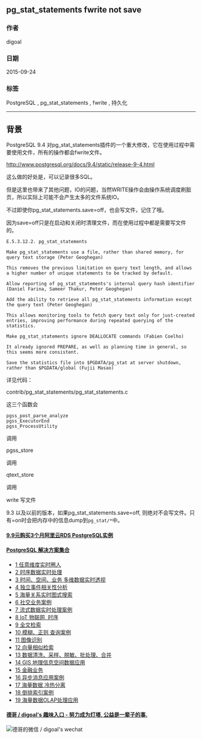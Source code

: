 ## pg_stat_statements fwrite not save  
                                                                                                                         
### 作者                                                                                                        
digoal                                                                                                        
                                                                                                        
### 日期                                                                                                         
2015-09-24                                                                                             
                                                                                                          
### 标签                                                                                                        
PostgreSQL , pg_stat_statements , fwrite , 持久化     
                                                                                                                    
----                                                                                                                    
                                                                                                                     
## 背景                                             
PostgreSQL 9.4 对pg_stat_statements插件的一个重大修改，它在使用过程中需要使用文件，所有的操作都会fwrite文件。  
  
http://www.postgresql.org/docs/9.4/static/release-9-4.html  
  
这么做的好处是，可以记录很多SQL。  
  
但是这里也带来了其他问题，IO的问题，当然WRITE操作会由操作系统调度刷脏页，所以实际上可能不会产生太多的文件系统IO。  
  
不过即使你pg_stat_statements.save=off，也会写文件，记住了哦。  
  
因为save=off只是在启动和关闭时清理文件，而在使用过程中都是需要写文件的。  
  
```  
E.5.3.12.2. pg_stat_statements  
  
Make pg_stat_statements use a file, rather than shared memory, for query text storage (Peter Geoghegan)  
  
This removes the previous limitation on query text length, and allows a higher number of unique statements to be tracked by default.  
  
Allow reporting of pg_stat_statements's internal query hash identifier (Daniel Farina, Sameer Thakur, Peter Geoghegan)  
  
Add the ability to retrieve all pg_stat_statements information except the query text (Peter Geoghegan)  
  
This allows monitoring tools to fetch query text only for just-created entries, improving performance during repeated querying of the statistics.  
  
Make pg_stat_statements ignore DEALLOCATE commands (Fabien Coelho)  
  
It already ignored PREPARE, as well as planning time in general, so this seems more consistent.  
  
Save the statistics file into $PGDATA/pg_stat at server shutdown, rather than $PGDATA/global (Fujii Masao)  
```  
  
详见代码：  
  
contrib/pg_stat_statements/pg_stat_statements.c  
  
  
这三个函数会  
  
```  
pgss_post_parse_analyze  
pgss_ExecutorEnd  
pgss_ProcessUtility  
```  
  
调用  
  
pgss_store  
  
调用  
  
qtext_store  
  
调用  
  
write 写文件  
  
9\.3 以及以前的版本，如果pg_stat_statements.save=off, 则绝对不会写文件。只有=on时会把内存中的信息dump到```pg_stat/*```中。  
  
  
  
  
  
  
  
  
  
  
  
  
  
  
  
  
  
  
  
  
  
  
  
  
  
  
  
  
  
  
  
  
  
  
  
  
  
  
  
  
  
  
  
  
  
#### [9.9元购买3个月阿里云RDS PostgreSQL实例](https://www.aliyun.com/database/postgresqlactivity "57258f76c37864c6e6d23383d05714ea")
  
  
#### [PostgreSQL 解决方案集合](https://yq.aliyun.com/topic/118 "40cff096e9ed7122c512b35d8561d9c8")
- [1 任意维度实时圈人](https://yq.aliyun.com/topic/118 "40cff096e9ed7122c512b35d8561d9c8")
- [2 时序数据实时处理](https://yq.aliyun.com/topic/118 "40cff096e9ed7122c512b35d8561d9c8")
- [3 时间、空间、业务 多维数据实时透视](https://yq.aliyun.com/topic/118 "40cff096e9ed7122c512b35d8561d9c8")
- [4 独立事件相关性分析](https://yq.aliyun.com/topic/118 "40cff096e9ed7122c512b35d8561d9c8")
- [5 海量关系实时图式搜索](https://yq.aliyun.com/topic/118 "40cff096e9ed7122c512b35d8561d9c8")
- [6 社交业务案例](https://yq.aliyun.com/topic/118 "40cff096e9ed7122c512b35d8561d9c8")
- [7 流式数据实时处理案例](https://yq.aliyun.com/topic/118 "40cff096e9ed7122c512b35d8561d9c8")
- [8 IoT 物联网, 时序](https://yq.aliyun.com/topic/118 "40cff096e9ed7122c512b35d8561d9c8")
- [9 全文检索](https://yq.aliyun.com/topic/118 "40cff096e9ed7122c512b35d8561d9c8")
- [10 模糊、正则 查询案例](https://yq.aliyun.com/topic/118 "40cff096e9ed7122c512b35d8561d9c8")
- [11 图像识别](https://yq.aliyun.com/topic/118 "40cff096e9ed7122c512b35d8561d9c8")
- [12 向量相似检索](https://yq.aliyun.com/topic/118 "40cff096e9ed7122c512b35d8561d9c8")
- [13 数据清洗、采样、脱敏、批处理、合并](https://yq.aliyun.com/topic/118 "40cff096e9ed7122c512b35d8561d9c8")
- [14 GIS 地理信息空间数据应用](https://yq.aliyun.com/topic/118 "40cff096e9ed7122c512b35d8561d9c8")
- [15 金融业务](https://yq.aliyun.com/topic/118 "40cff096e9ed7122c512b35d8561d9c8")
- [16 异步消息应用案例](https://yq.aliyun.com/topic/118 "40cff096e9ed7122c512b35d8561d9c8")
- [17 海量数据 冷热分离](https://yq.aliyun.com/topic/118 "40cff096e9ed7122c512b35d8561d9c8")
- [18 倒排索引案例](https://yq.aliyun.com/topic/118 "40cff096e9ed7122c512b35d8561d9c8")
- [19 海量数据OLAP处理应用](https://yq.aliyun.com/topic/118 "40cff096e9ed7122c512b35d8561d9c8")
  
  
#### [德哥 / digoal's 趣味入口 - 努力成为灯塔, 公益是一辈子的事.](https://github.com/digoal/blog/blob/master/README.md "22709685feb7cab07d30f30387f0a9ae")
  
  
![德哥的微信 / digoal's wechat](../pic/digoal_weixin.jpg "f7ad92eeba24523fd47a6e1a0e691b59")
  

